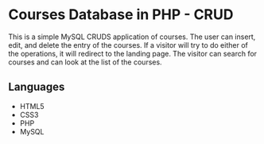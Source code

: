 # Courses Database in PHP - CRUD
This is a simple MySQL CRUDS application of courses. The user can insert, edit, and delete the entry of the courses. If a visitor will try to do either of the operations, it will redirect to the landing page. The visitor can search for courses and can look at the list of the courses. 

## Languages 
* HTML5
* CSS3
* PHP
* MySQL